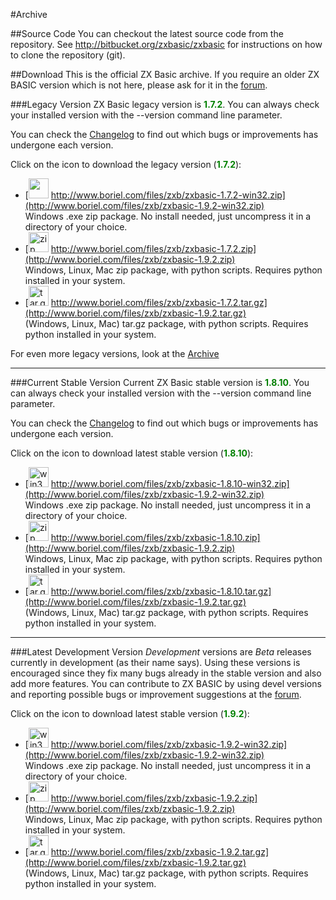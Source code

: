 #Archive

##Source Code
You can checkout the latest source code from the repository.
See http://bitbucket.org/zxbasic/zxbasic for instructions on how to clone the repository (git).

##Download
This is the official ZX Basic archive. If you require an older ZX BASIC version which is not here, please ask for it in the [forum](http://www.boriel.com/forum/).

###Legacy Version
ZX Basic legacy version is <span style="color:green;">**1.7.2**</span>. You can always check your installed version with the --version command line parameter.

You can check the [Changelog](https://github.com/boriel/zxbasic/blob/master/Changelog.md) to find out which bugs or improvements
has undergone each version.

Click on the icon to download the legacy version (<span style="color: green;">**1.7.2**</span>):

* [<img src="https://zxbasic.readthedocs.io/en/doc/img/zip-package-2.png" width="32px"/> http://www.boriel.com/files/zxb/zxbasic-1.7.2-win32.zip](http://www.boriel.com/files/zxb/zxbasic-1.9.2-win32.zip)
<br />Windows .exe zip package. No install needed, just uncompress it in a directory of your choice.
* [<img src="https://zxbasic.readthedocs.io/en/doc/img/zip-package.png" alt="zip" width="32px"/> http://www.boriel.com/files/zxb/zxbasic-1.7.2.zip](http://www.boriel.com/files/zxb/zxbasic-1.9.2.zip)
<br />Windows, Linux, Mac zip package, with python scripts. Requires python installed in your system.
* [<img src="https://zxbasic.readthedocs.io/en/doc/img/driver-down.png" alt="tar.gz" width="32px"/> http://www.boriel.com/files/zxb/zxbasic-1.7.2.tar.gz](http://www.boriel.com/files/zxb/zxbasic-1.9.2.tar.gz)
<br />(Windows, Linux, Mac) tar.gz package, with python scripts. Requires python installed in your system.


For even more legacy versions, look at the [Archive](http://www.boriel.com/files/zxb/archive)

----

###Current Stable Version
Current ZX Basic stable version is <span style="color:green;">**1.8.10**</span>. You can always check your installed version with the --version command line parameter.

You can check the [Changelog](https://github.com/boriel/zxbasic/blob/master/Changelog.md) to find out which bugs or improvements
has undergone each version.

Click on the icon to download latest stable version (<span style="color: green;">**1.8.10**</span>):

* [<img src="https://zxbasic.readthedocs.io/en/doc/img/zip-package-2.png" alt="win32zip" width="32px"/> http://www.boriel.com/files/zxb/zxbasic-1.8.10-win32.zip](http://www.boriel.com/files/zxb/zxbasic-1.9.2-win32.zip)
<br />Windows .exe zip package. No install needed, just uncompress it in a directory of your choice.
* [<img src="https://zxbasic.readthedocs.io/en/doc/img/zip-package.png" alt="zip" width="32px"/> http://www.boriel.com/files/zxb/zxbasic-1.8.10.zip](http://www.boriel.com/files/zxb/zxbasic-1.9.2.zip)
<br />Windows, Linux, Mac zip package, with python scripts. Requires python installed in your system.
* [<img src="https://zxbasic.readthedocs.io/en/doc/img/driver-down.png" alt="tar.gz" width="32px"/> http://www.boriel.com/files/zxb/zxbasic-1.8.10.tar.gz](http://www.boriel.com/files/zxb/zxbasic-1.9.2.tar.gz)
<br />(Windows, Linux, Mac) tar.gz package, with python scripts. Requires python installed in your system.


----

###Latest Development Version
_Development_ versions are _Beta_ releases currently in development (as their name says).
Using these versions is encouraged since they fix many bugs already in the stable version and also add more features.
You can contribute to ZX BASIC by using devel versions and reporting possible bugs or improvement
suggestions at the [forum](http://www.boriel.com/forum).

Click on the icon to download latest stable version (<span style="color: green;">**1.9.2**</span>):

* [<img src="https://zxbasic.readthedocs.io/en/doc/img/zip-package-2.png" alt="win32zip" width="32px"/> http://www.boriel.com/files/zxb/zxbasic-1.9.2-win32.zip](http://www.boriel.com/files/zxb/zxbasic-1.9.2-win32.zip)
<br />Windows .exe zip package. No install needed, just uncompress it in a directory of your choice.
* [<img src="https://zxbasic.readthedocs.io/en/doc/img/zip-package.png" alt="zip" width="32px"/> http://www.boriel.com/files/zxb/zxbasic-1.9.2.zip](http://www.boriel.com/files/zxb/zxbasic-1.9.2.zip)
<br />Windows, Linux, Mac zip package, with python scripts. Requires python installed in your system.
* [<img src="https://zxbasic.readthedocs.io/en/doc/img/driver-down.png" alt="tar.gz" width="32px"/> http://www.boriel.com/files/zxb/zxbasic-1.9.2.tar.gz](http://www.boriel.com/files/zxb/zxbasic-1.9.2.tar.gz)
<br />(Windows, Linux, Mac) tar.gz package, with python scripts. Requires python installed in your system.
